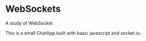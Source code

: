 # WebSockets
A study of WebSocket

This is a small ChatApp built with basic javascript and socket.io. 